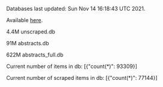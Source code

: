 Databases last updated: Sun Nov 14 16:18:43 UTC 2021. 

Available [here](https://github.com/cbeauhilton/ash-db/releases).

4.4M	unscraped.db

91M	abstracts.db

622M	abstracts_full.db

Current number of items in db:
[{"count(*)": 93309}]

Current number of scraped items in db:
[{"count(*)": 77144}]
